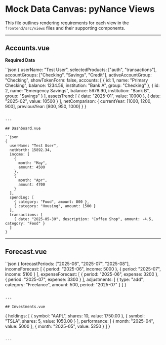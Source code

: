 # Mock Data Canvas: pyNance Views

This file outlines rendering requirements for each view in the `frontend/src/views` files and their supporting components.

----

## Accounts.vue

**Required Data**

``json
{
  userName: "Test User",
  selectedProducts: ["auth", "transactions"],
  accountGroups: ["Checking", "Savings", "Credit"],
  activeAccountGroup: "Checking",
  showTokenForm: false,
  accounts: [
    { id: 1, name: "Primary Checking", balance: 1234.56, institution: "Bank A", group: "Checking" },
    { id: 2, name: "Emergency Savings", balance: 5678.90, institution: "Bank B", group: "Savings" }
  ],
  assetsTrend: [
    { date: "2025-01", value: 10000 },
    { date: "2025-02", value: 10500 }
  ],
  netComparison: {
    currentYear: [1000, 1200, 900],
    previousYear: [800, 950, 1000]
  }
}
```

---

## Dashboard.vue

``json
{
  userName: "Test User",
  netWorth: 15892.34,
  income: [
    {
      month: "May",
      amount: 4500
    },
    {
      month: "Apr",
      amount: 4700
    }
  ],
  spending: [
    { category: "Food", amount: 800 },
    { category: "Housing", amount: 1500 }
  ],
  transactions: [
    { date: "2025-05-30", description: "Coffee Shop", amount: -4.5, category: "Food" }
  ]
}
```

---

## Forecast.vue

``json
{
  forecastPeriods: ["2025-06", "2025-07", "2025-08"],
  incomeForecast: [
    { period: "2025-06", income: 5000 },
    { period: "2025-07", income: 5100 }
  ],
  expenseForecast: [
    { period: "2025-06", expense: 3200 },
    { period: "2025-07", expense: 3300 }
  ],
  adjustments: [
    { type: "add", category: "Freelance", amount: 500, period: "2025-07" }
  ]
}
```

---

## Investments.vue

```
{
  holdings: [
    { symbol: "AAPL", shares: 10, value: 1750.00 },
    { symbol: "TSLA", shares: 5, value: 1050.00 }
  ],
  performance: [
    { month: "2025-04", value: 5000 },
    { month: "2025-05", value: 5250 }
  ]
}
```

---

